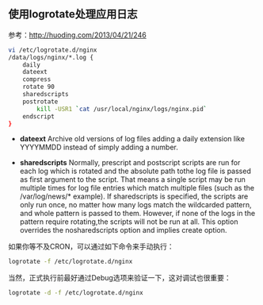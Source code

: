 ## 使用logrotate处理应用日志

参考：http://huoding.com/2013/04/21/246


```bash
vi /etc/logrotate.d/nginx
/data/logs/nginx/*.log {
    daily
    dateext
    compress
    rotate 90
    sharedscripts
    postrotate
        kill -USR1 `cat /usr/local/nginx/logs/nginx.pid`
    endscript
}
```

- **dateext**       Archive  old versions of log files adding a daily extension like YYYYMMDD instead of simply adding a number.

- **sharedscripts**     Normally, prescript and postscript scripts are run for each log which is rotated and the absolute path tothe log file is passed as first argument to the script. That means a single script may be run multiple times for log file entries which match multiple files (such as the /var/log/news/* example).  If  sharedscripts  is  specified,  the scripts are only run once, no matter how many logs match the wildcarded pattern, and whole pattern is passed to them.  However, if none of the logs in the pattern require rotating,the  scripts  will not be run at all. This option overrides the nosharedscripts option and implies create option.

如果你等不及CRON，可以通过如下命令来手动执行：

```bash
logrotate -f /etc/logrotate.d/nginx
```

当然，正式执行前最好通过Debug选项来验证一下，这对调试也很重要：

```bash
logrotate -d -f /etc/logrotate.d/nginx
```
